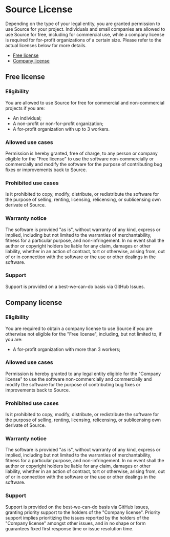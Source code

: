 # Source License

Depending on the type of your legal entity, you are granted permission to use Source for your project. Individuals and small companies are allowed to use Source for free, including for commercial use, while a company license is required for for-profit organizations of a certain size. Please refer to the actual licenses below for more details.

- [Free license](#free-license)
- [Company license](#company-license)

## Free license

### Eligibility

You are allowed to use Source for free for commercial and non-commercial projects if you are:

- An individual;
- A non-profit or non-for-profit organization;
- A for-profit organization with up to 3 workers.

### Allowed use cases

Permission is hereby granted, free of charge, to any person or company eligible for the "Free license" to use the software non-commercially or commercially and modify the software for the purpose of contributing bug fixes or improvements back to Source.

### Prohibited use cases

Is it prohibited to copy, modify, distribute, or redistribute the software for the purpose of selling, renting, licensing, relicensing, or sublicensing own derivate of Source.

### Warranty notice

The software is provided "as is", without warranty of any kind, express or implied, including but not limited to the warranties of merchantability, fitness for a particular purpose, and non-infringement. In no event shall the author or copyright holders be liable for any claim, damages or other liability, whether in an action of contract, tort or otherwise, arising from, out of or in connection with the software or the use or other dealings in the software.

### Support

Support is provided on a best-we-can-do basis via GitHub Issues.

## Company license

### Eligibility

You are required to obtain a company license to use Source if you are otherwise not eligible for the "Free license", including, but not limited to, if you are:

- A for-profit organization with more than 3 workers;

### Allowed use cases

Permission is hereby granted to any legal entity eligible for the "Company license" to use the software non-commercially and commercially and modify the software for the purpose of contributing bug fixes or improvements back to Source.

### Prohibited use cases

Is it prohibited to copy, modify, distribute, or redistribute the software for the purpose of selling, renting, licensing, relicensing, or sublicensing own derivate of Source.

### Warranty notice

The software is provided "as is", without warranty of any kind, express or implied, including but not limited to the warranties of merchantability, fitness for a particular purpose, and non-infringement. In no event shall the author or copyright holders be liable for any claim, damages or other liability, whether in an action of contract, tort or otherwise, arising from, out of or in connection with the software or the use or other dealings in the software.

### Support

Support is provided on the best-we-can-do basis via GitHub Issues, granting priority support to the holders of the "Company license". Priority support implies prioritizing the issues reported by the holders of the "Company license" amongst other issues, and in no shape or form guarantees fixed first response time or issue resolution time.
